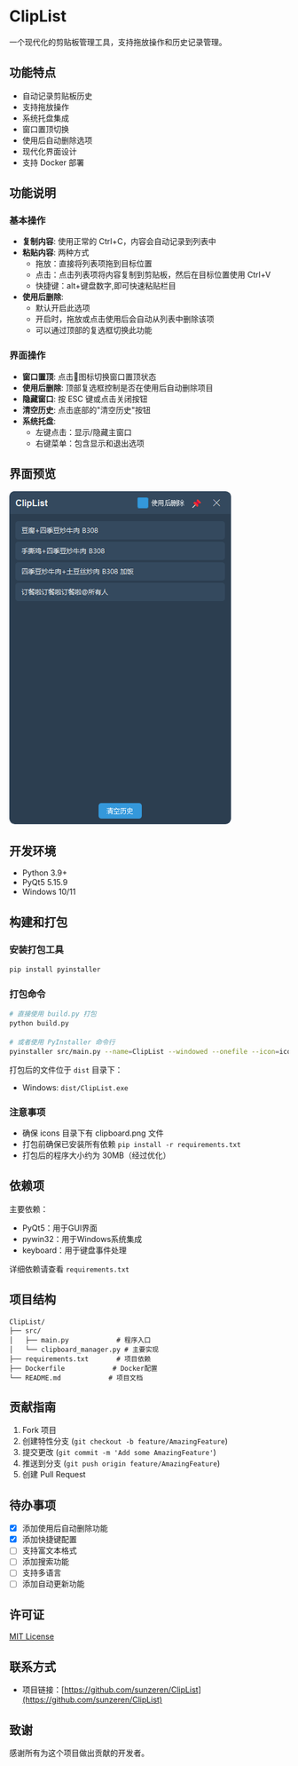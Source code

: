 # ClipList

一个现代化的剪贴板管理工具，支持拖放操作和历史记录管理。

## 功能特点

- 自动记录剪贴板历史
- 支持拖放操作
- 系统托盘集成
- 窗口置顶切换
- 使用后自动删除选项
- 现代化界面设计
- 支持 Docker 部署

## 功能说明

### 基本操作
- **复制内容**: 使用正常的 Ctrl+C，内容会自动记录到列表中
- **粘贴内容**: 两种方式
  - 拖放：直接将列表项拖到目标位置
  - 点击：点击列表项将内容复制到剪贴板，然后在目标位置使用 Ctrl+V
  - 快捷键：alt+键盘数字,即可快速粘贴栏目
- **使用后删除**: 
  - 默认开启此选项
  - 开启时，拖放或点击使用后会自动从列表中删除该项
  - 可以通过顶部的复选框切换此功能

### 界面操作
- **窗口置顶**: 点击📌图标切换窗口置顶状态
- **使用后删除**: 顶部复选框控制是否在使用后自动删除项目
- **隐藏窗口**: 按 ESC 键或点击关闭按钮
- **清空历史**: 点击底部的"清空历史"按钮
- **系统托盘**: 
  - 左键点击：显示/隐藏主窗口
  - 右键菜单：包含显示和退出选项

## 界面预览

![ClipList Interface](docs/images/preview.png)

## 开发环境

- Python 3.9+
- PyQt5 5.15.9
- Windows 10/11

## 构建和打包

### 安装打包工具
```bash
pip install pyinstaller
```

### 打包命令
```bash
# 直接使用 build.py 打包
python build.py

# 或者使用 PyInstaller 命令行
pyinstaller src/main.py --name=ClipList --windowed --onefile --icon=icons/clipboard.png --add-data="icons/clipboard.png;icons" --clean --noconfirm
```

打包后的文件位于 `dist` 目录下：
- Windows: `dist/ClipList.exe`

### 注意事项
- 确保 icons 目录下有 clipboard.png 文件
- 打包前确保已安装所有依赖 `pip install -r requirements.txt`
- 打包后的程序大小约为 30MB（经过优化）

## 依赖项

主要依赖：
- PyQt5：用于GUI界面
- pywin32：用于Windows系统集成
- keyboard：用于键盘事件处理

详细依赖请查看 `requirements.txt`

## 项目结构

```
ClipList/
├── src/
│   ├── main.py            # 程序入口
│   └── clipboard_manager.py # 主要实现
├── requirements.txt       # 项目依赖
├── Dockerfile            # Docker配置
└── README.md            # 项目文档
```

## 贡献指南

1. Fork 项目
2. 创建特性分支 (`git checkout -b feature/AmazingFeature`)
3. 提交更改 (`git commit -m 'Add some AmazingFeature'`)
4. 推送到分支 (`git push origin feature/AmazingFeature`)
5. 创建 Pull Request

## 待办事项

- [x] 添加使用后自动删除功能
- [x] 添加快捷键配置
- [ ] 支持富文本格式
- [ ] 添加搜索功能
- [ ] 支持多语言
- [ ] 添加自动更新功能

## 许可证

[MIT License](LICENSE)

## 联系方式

- 项目链接：[https://github.com/sunzeren/ClipList](https://github.com/sunzeren/ClipList)

## 致谢

感谢所有为这个项目做出贡献的开发者。
```